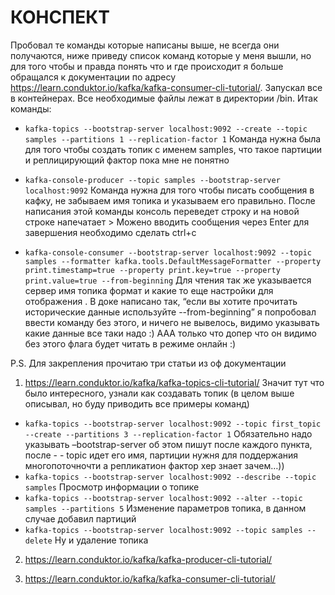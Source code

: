 # КОНСПЕКТ

Пробовал те команды которые написаны выше, не всегда они получаются, ниже приведу список команд которые у меня вышли, но для того чтобы и правда понять что и где происходит я больше обращался к документации по адресу https://learn.conduktor.io/kafka/kafka-consumer-cli-tutorial/. 
Запускал все в контейнерах. Все необходимые файлы лежат в директории /bin. Итак команды:

- `kafka-topics --bootstrap-server localhost:9092 --create --topic samples --partitions 1 --replication-factor 1` 
Команда нужна была для того чтобы создать топик с именем samples, что такое партиции и реплицирующий фактор пока мне не понятно

- `kafka-console-producer --topic samples --bootstrap-server localhost:9092`
Команда нужна для того чтобы писать сообщения в кафку, не забываем имя топика и указываем его правильно. После написания этой команды консоль переведет строку и на новой строке напечатает > Можено вводить сообщения через Enter для завершения необходимо сделать ctrl+c

- `kafka-console-consumer --bootstrap-server localhost:9092 --topic samples --formatter kafka.tools.DefaultMessageFormatter --property print.timestamp=true --property print.key=true --property print.value=true --from-beginning`
Для чтения так же указывается сервер имя топика формат и какие то еще настройки для отображения . В доке написано так, “если вы хотите прочитать исторические данные используйте --from-beginning” я попробовал ввести команду без этого, и ничего не вывелось, видимо указывать какие данные все таки надо :) ААА только что допер что он видимо без этого флага будет читать в режиме онлайн :) 


P.S. Для закрепления прочитаю три статьи из оф документации 

1) https://learn.conduktor.io/kafka/kafka-topics-cli-tutorial/
Значит тут что было интересного, узнали как создавать топик (в целом выше описывал, но буду приводить все примеры команд)

- `kafka-topics --bootstrap-server localhost:9092 --topic first_topic --create --partitions 3 --replication-factor 1`
Обязательно надо указывать –bootstrap-server об этом пишут после каждого пункта, после - - topic идет его имя, партиции нужня для поддержания многопоточночти а репликатион фактор хер знает зачем…))
- `kafka-topics --bootstrap-server localhost:9092 --describe --topic samples`
Просмотр информации о топике
- `kafka-topics --bootstrap-server localhost:9092 --alter --topic samples --partitions 5`
Изменение параметров топика, в данном случае добавил партиций
- `kafka-topics --bootstrap-server localhost:9092 --topic samples --delete`
 Ну и удаление топика 

2) https://learn.conduktor.io/kafka/kafka-producer-cli-tutorial/

3) https://learn.conduktor.io/kafka/kafka-consumer-cli-tutorial/ 